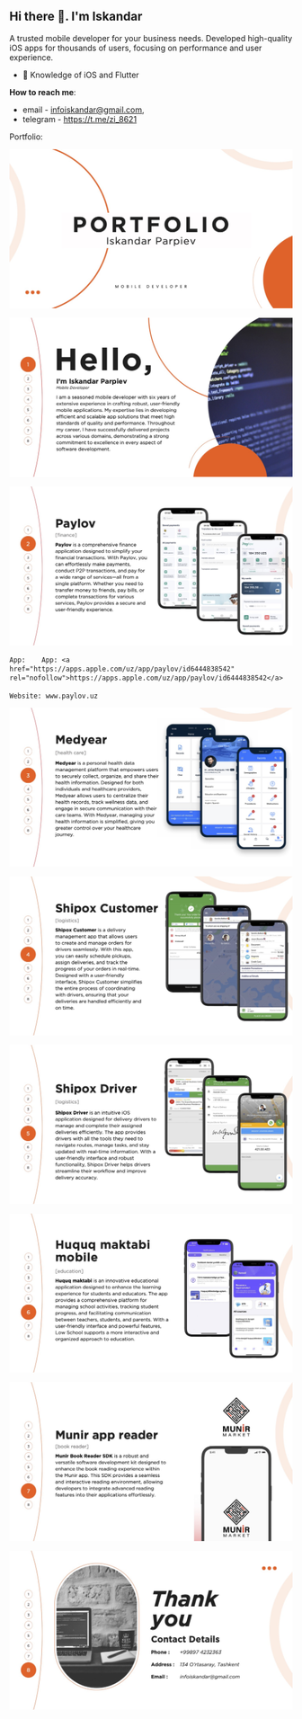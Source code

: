 ## Hi there 👋. I'm Iskandar


A trusted mobile developer for your business needs.
Developed high-quality iOS apps for thousands of users, focusing on performance and user experience.

- 🌱 Knowledge of iOS and Flutter 

**How to reach me**:
- email - infoiskandar@gmail.com,
- telegram - https://t.me/zi_8621

Portfolio:

![About](https://raw.githubusercontent.com/indama/indama/refs/heads/main/1.jpg)


![About](https://raw.githubusercontent.com/indama/indama/refs/heads/main/2.jpg)


![About](https://raw.githubusercontent.com/indama/indama/refs/heads/main/3.jpg)

	App: 	App: <a href="https://apps.apple.com/uz/app/paylov/id6444838542" rel="nofollow">https://apps.apple.com/uz/app/paylov/id6444838542</a>

	Website: www.paylov.uz
	

![About](https://raw.githubusercontent.com/indama/indama/refs/heads/main/4.jpg)


![About](https://raw.githubusercontent.com/indama/indama/refs/heads/main/5.jpg)


![About](https://raw.githubusercontent.com/indama/indama/refs/heads/main/6.jpg)


![About](https://raw.githubusercontent.com/indama/indama/refs/heads/main/7.jpg)


![About](https://raw.githubusercontent.com/indama/indama/refs/heads/main/8.jpg)


![About](https://raw.githubusercontent.com/indama/indama/refs/heads/main/9.jpg)
